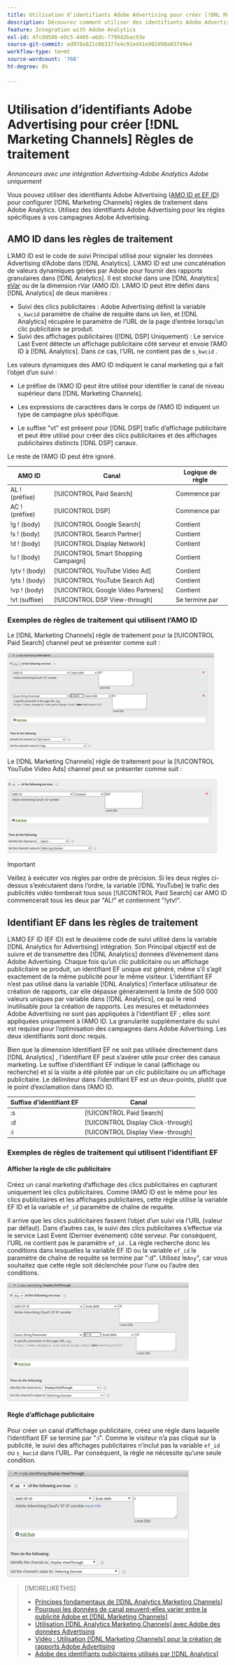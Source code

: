 ```yaml
---
title: Utilisation d’identifiants Adobe Advertising pour créer [!DNL Marketing Channels] Règles
description: Découvrez comment utiliser des identifiants Adobe Advertising pour créer des règles de traitement pour [!DNL Analytics Marketing Channels].
feature: Integration with Adobe Analytics
exl-id: 4fcdd586-e9c5-4405-a6dc-7799d2bac93e
source-git-commit: ad978a021c063377e4c91ed41e902d98a03749e4
workflow-type: tm+mt
source-wordcount: '768'
ht-degree: 0%

---
```


# Utilisation d’identifiants Adobe Advertising pour créer [!DNL Marketing Channels] Règles de traitement

*Annonceurs avec une intégration Advertising-Adobe Analytics Adobe uniquement*

Vous pouvez utiliser des identifiants Adobe Advertising ([AMO ID et EF ID](../ids.md)) pour configurer [!DNL Marketing Channels] règles de traitement dans Adobe Analytics. Utilisez des identifiants Adobe Advertising pour les règles spécifiques à vos campagnes Adobe Advertising.

## AMO ID dans les règles de traitement

L’AMO ID est le code de suivi Principal utilisé pour signaler les données Advertising d’Adobe dans [!DNL Analytics]. L’AMO ID est une concaténation de valeurs dynamiques gérées par Adobe pour fournir des rapports granulaires dans [!DNL Analytics]. Il est stocké dans une [!DNL Analytics] [eVar](https://experienceleague.adobe.com/docs/analytics/components/dimensions/evar.html) ou de la dimension rVar (AMO ID). L’AMO ID peut être défini dans [!DNL Analytics] de deux manières :

* Suivi des clics publicitaires : Adobe Advertising définit la variable `s_kwcid` paramètre de chaîne de requête dans un lien, et [!DNL Analytics] récupère le paramètre de l’URL de la page d’entrée lorsqu’un clic publicitaire se produit.
* Suivi des affichages publicitaires ([!DNL DSP] Uniquement) : Le service Last Event détecte un affichage publicitaire côté serveur et envoie l’AMO ID à [!DNL Analytics]. Dans ce cas, l’URL ne contient pas de `s_kwcid` .

Les valeurs dynamiques des AMO ID indiquent le canal marketing qui a fait l’objet d’un suivi :

* Le préfixe de l’AMO ID peut être utilisé pour identifier le canal de niveau supérieur dans [!DNL Marketing Channels].

* Les expressions de caractères dans le corps de l’AMO ID indiquent un type de campagne plus spécifique.

* Le suffixe &quot;vt&quot; est présent pour [!DNL DSP] trafic d’affichage publicitaire et peut être utilisé pour créer des clics publicitaires et des affichages publicitaires distincts [!DNL DSP] canaux.

Le reste de l’AMO ID peut être ignoré.

| AMO ID | Canal | Logique de règle |
|--------|---------|--------------------|
| AL ! (préfixe) | [!UICONTROL Paid Search] | Commence par |
| AC ! (préfixe) | [!UICONTROL DSP] | Commence par |
| !g ! (body) | [!UICONTROL Google Search] | Contient |
| !s ! (body) | [!UICONTROL Search Partner] | Contient |
| !d ! (body) | [!UICONTROL Display Network] | Contient |
| !u ! (body) | [!UICONTROL Smart Shopping Campaign] | Contient |
| !ytv ! (body) | [!UICONTROL YouTube Video Ad] | Contient |
| !yts ! (body) | [!UICONTROL YouTube Search Ad] | Contient |
| !vp ! (body) | [!UICONTROL Google Video Partners] | Contient |
| !vt (suffixe) | [!UICONTROL DSP View-through] | Se termine par |

### Exemples de règles de traitement qui utilisent l’AMO ID

Le [!DNL Marketing Channels] règle de traitement pour la [!UICONTROL Paid Search] channel peut se présenter comme suit :

![Exemple d’un [!UICONTROL Paid Search] règle](/help/integrations/assets/a4adc-mc-rule-paidsearch.png)

Le [!DNL Marketing Channels] règle de traitement pour la [!UICONTROL YouTube Video Ads] channel peut se présenter comme suit :

![Exemple d’un [!UICONTROL YouTube Video Ads] règle](/help/integrations/assets/a4adc-mc-rule-youtube-video.png)

>[!IMPORTANT]
>
> Veillez à exécuter vos règles par ordre de précision. Si les deux règles ci-dessus s’exécutaient dans l’ordre, la variable [!DNL YouTube] le trafic des publicités vidéo tomberait tous sous [!UICONTROL Paid Search] car AMO ID commencerait tous les deux par &quot;AL!&quot; et contiennent &quot;!ytv!&quot;.

## Identifiant EF dans les règles de traitement

L’AMO EF ID (EF ID) est le deuxième code de suivi utilisé dans la variable [!DNL Analytics for Advertising] intégration. Son Principal objectif est de suivre et de transmettre des [!DNL Analytics] données d’événement dans Adobe Advertising. Chaque fois qu’un clic publicitaire ou un affichage publicitaire se produit, un identifiant EF unique est généré, même s’il s’agit exactement de la même publicité pour le même visiteur. L’identifiant EF n’est pas utilisé dans la variable [!DNL Analytics] l’interface utilisateur de création de rapports, car elle dépasse généralement la limite de 500 000 valeurs uniques par variable dans [!DNL Analytics], ce qui le rend inutilisable pour la création de rapports. Les mesures et métadonnées Adobe Advertising ne sont pas appliquées à l’identifiant EF ; elles sont appliquées uniquement à l’AMO ID. La granularité supplémentaire du suivi est requise pour l’optimisation des campagnes dans Adobe Advertising. Les deux identifiants sont donc requis.

Bien que la dimension Identifiant EF ne soit pas utilisée directement dans [!DNL Analytics] , l’identifiant EF peut s’avérer utile pour créer des canaux marketing. Le suffixe d’identifiant EF indique le canal (affichage ou recherche) et si la visite a été pilotée par un clic publicitaire ou un affichage publicitaire. Le délimiteur dans l’identifiant EF est un deux-points, plutôt que le point d’exclamation dans l’AMO ID.

| Suffixe d’identifiant EF | Canal |
|-------|---------|
| :s | [!UICONTROL Paid Search] |
| :d | [!UICONTROL Display Click-through] |
| :i | [!UICONTROL Display View-through] |

### Exemples de règles de traitement qui utilisent l’identifiant EF

#### Afficher la règle de clic publicitaire

Créez un canal marketing d’affichage des clics publicitaires en capturant uniquement les clics publicitaires. Comme l’AMO ID est le même pour les clics publicitaires et les affichages publicitaires, cette règle utilise la variable EF ID et la variable `ef_id` paramètre de chaîne de requête.

Il arrive que les clics publicitaires fassent l’objet d’un suivi via l’URL (valeur par défaut). Dans d’autres cas, le suivi des clics publicitaires s’effectue via le service Last Event (Dernier événement) côté serveur. Par conséquent, l’URL ne contient pas le paramètre `ef_id` . La règle recherche donc les conditions dans lesquelles la variable EF ID ou la variable `ef_id` le paramètre de chaîne de requête se termine par &quot;:d&quot;. Utilisez le`Any`&quot;, car vous souhaitez que cette règle soit déclenchée pour l’une ou l’autre des conditions.

![Exemple de règle de clic publicitaire](/help/integrations/assets/a4adc-mc-rule-display-ct.png)

#### Règle d’affichage publicitaire

Pour créer un canal d’affichage publicitaire, créez une règle dans laquelle l’identifiant EF se termine par &quot;:i&quot;. Comme le visiteur n’a pas cliqué sur la publicité, le suivi des affichages publicitaires n’inclut pas la variable `ef_id` ou `s_kwcid` dans l’URL. Par conséquent, la règle ne nécessite qu’une seule condition.

![Exemple de règle d&#39;affichage publicitaire](/help/integrations/assets/a4adc-mc-rule-display-vt.png)

>[!MORELIKETHIS]
>
>* [Principes fondamentaux de [!DNL Analytics Marketing Channels]](mc-overview.md)
>* [Pourquoi les données de canal peuvent-elles varier entre la publicité Adobe et [!DNL Marketing Channels]](mc-data-variances.md)
>* [Utilisation [!DNL Analytics Marketing Channels] avec Adobe des données Advertising](mc-ac-data.md)
>* [Vidéo : Utilisation [!DNL Marketing Channels] pour la création de rapports Adobe Advertising](https://experienceleague.adobe.com/docs/advertising-cloud-learn/tutorials/analytics/analytics-reporting-a4adc.html)
>* [Adobe des identifiants publicitaires utilisés par [!DNL Analytics]](/help/integrations/analytics/ids.md)

